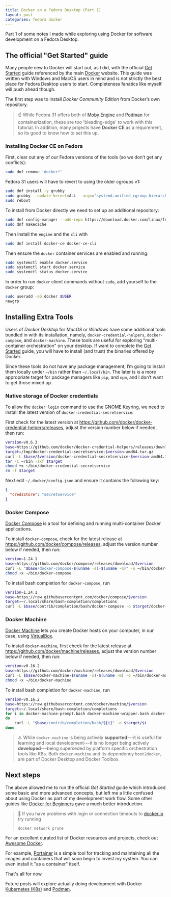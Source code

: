 ```yaml
---
title: Docker on a Fedora Desktop (Part 1)
layout: post
categories: fedora docker
---
```


Part 1 of some notes I made while exploring using Docker for software
development on a Fedora Desktop.

## The official "Get Started" guide

Many people new to Docker will start out, as I did, with the official [Get
Started](https://docs.docker.com/get-started/) guide referenced by the main
[Docker](https://www.docker.com/) website.  This guide was written with Windows
and MacOS users in mind and is not strictly the best place for Fedora Desktop
users to start.  Completeness fanatics like myself will push ahead though.

The first step was to install *Docker Community Edition* from Docker’s
own repository.

> :point_up:
> While Fedora 31 offers both of [Moby Engine](https://mobyproject.org/) and
> [Podman](https://podman.io/) for containerization, these are too
> 'bleading-edge' to work with this tutorial.  In addition, many projects have
> **Docker CE** as a requirement, so its good to know how to set this up.

### Installing Docker CE on Fedora

First, clear out any of our Fedora versions of the tools (so we don’t get any
conflicts):

``` bash
sudo dnf remove 'docker*'
```

Fedora 31 users will have to revert to using the older cgroups v1:

``` bash
sudo dnf install -y grubby
sudo grubby --update-kernel=ALL --args="systemd.unified_cgroup_hierarchy=0"
sudo reboot
```

To install from Docker directly we need to set up an additional repository:

``` bash
sudo dnf config-manager --add-repo https://download.docker.com/linux/fedora/docker-ce.repo
sudo dnf makecache
```

Then install the `engine` and the `cli` with

``` bash
sudo dnf install docker-ce docker-ce-cli
```

Then ensure the `docker` container services are enabled and running:

``` bash
sudo systemctl enable docker.service
sudo systemctl start docker.service
sudo systemctl status docker.service
```

In order to run `docker` client commands without `sudo`, add yourself to
the `docker` group:

``` bash
sudo useradd -aG docker $USER
newgrp
```

## Installing Extra Tools

Users of *Docker Desktop* for *MacOS* or *Windows* have some additional tools
bundled in with its installation, namely, `docker-credential-helpers`,
`docker-compose`, and `docker-machine`.  These tools are useful for exploring
"multi-container orchestration" on your desktop.  If want to complete the [Get
Started](https://docs.docker.com/get-started/) guide, you will have to install
(and trust) the binaries offered by Docker.

Since these tools do not have any package management, I’m going to install them
locally under `~/bin` rather than `~/.local/bin`.  The later is is a more
appropriate target for package managers like `pip`, and `npm`, and I don’t want
to get those mixed up.

### Native storage of Docker credentials

To allow the `docker login` command to use the GNOME Keyring, we need to
install the latest version of `docker-credential-secretservice`.

First check for the latest version at
<https://github.com/docker/docker-credential-helpers/releases>, adjust the
version number below if needed, then run:

``` bash
version=v0.6.3
base=https://github.com/docker/docker-credential-helpers/releases/download/
target=/tmp/docker-credential-secretservice-$version-amd64.tar.gz
curl -L $base/$version/docker-credential-secretservice-$version-amd64.tar.gz -o $target
tar -C ~/bin -zxf $target
chmod +x ~/bin/docker-credential-secretservice
rm -f $target
```

Next edit `~/.docker/config.json` and ensure it contains the following
key:

``` json
{
  "credsStore": "secretservice"
}
```

### Docker Compose

[Docker Compose](https://docs.docker.com/compose/) is a tool for defining and
running multi-container Docker applications.

To install `docker-compose`, check for the latest release at
<https://github.com/docker/compose/releases>, adjust the
version number below if needed, then run:

``` bash
version=1.24.1
base=https://github.com/docker/compose/releases/download/$version
curl -L "$base/docker-compose-$(uname -s)-$(uname -m)" -o ~/bin/docker-compose
chmod +x ~/bin/docker-compose
```

To install bash completion for `docker-compose`, run

``` bash
version=1.24.1
base=https://raw.githubusercontent.com/docker/compose/$version
target=~/.local/share/bash-completion/completions
curl -L $base/contrib/completion/bash/docker-compose -o $target/docker-compose
```

### Docker Machine

[Docker Machine](https://docs.docker.com/machine/) lets you create Docker hosts
on your computer, in our case, using [VirtualBox](https://www.virtualbox.org/).

To install `docker-machine`, first check for the latest release at
<https://github.com/docker/machine/releases>, adjust the
version number below if needed, then run:

``` bash
version=v0.16.2
base=https://github.com/docker/machine/releases/download/$version
curl -L $base/docker-machine-$(uname -s)-$(uname -m) -o ~/bin/docker-machine
chmod +x ~/bin/docker-machine
```

To install bash completion for `docker-machine`, run

``` bash
version=v0.16.2
base=https://raw.githubusercontent.com/docker/machine/$version
target=~/.local/share/bash-completion/completions
for i in docker-machine-prompt.bash docker-machine-wrapper.bash docker-machine.bash
do
    curl -L "$base/contrib/completion/bash/${i}" -o $target/$i
done
```

> :anchor:
> While `docker-machine` is being actively **supported**---it is useful for
> learning and local development---it is no longer being actively
> **developed**---being superseded by platform specific orchestration tools like
> K8s.  Both `docker-machine` and its dependency `boot2docker`, are part of
> Docker Desktop and Docker Toolbox.

## Next steps

The above allowed me to run the official *Get Started* guide which
introduced some basic and more advanced concepts, but left me a little
confused about using Docker as part of my development work flow.  Some
other guides like [Docker for Beginners](https://docker-curriculum.com/)
gave a much better introduction.

> :bell: If you have problems with login or connection timeouts to
> [docker.io](https://docker.io) try running
>
> `docker network prune`

For an excellent curated list of Docker resources and projects, check
out [Awesome Docker](https://awesome-docker.netlify.com/).

For example, [Portainer](portainer.io) is a simple tool for tracking and
maintaining all the images and containers that will soon begin to invest my
system.  You can even install it "as a container" itself.

That's all for now.

Future posts will explore actually doing development with Docker [Kubernetes
(K8s)](https://kubernetes.io/docs/concepts/overview/what-is-kubernetes/) and
[Podman](https://podman.io/).
